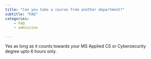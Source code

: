 ```yaml
---
title: "Can you take a course from another department?"
subtitle: "FAQ"
categories:
    - FAQ
    - admission
    
---
```

Yes as long as it counts towards your MS Applied CS or Cybersecurity degree upto 6 hours only.